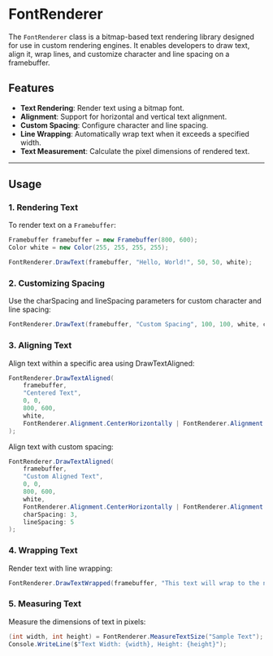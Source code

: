 # FontRenderer

The `FontRenderer` class is a bitmap-based text rendering library designed for use in custom rendering engines. It enables developers to draw text, align it, wrap lines, and customize character and line spacing on a framebuffer.

## Features

- **Text Rendering**: Render text using a bitmap font.
- **Alignment**: Support for horizontal and vertical text alignment.
- **Custom Spacing**: Configure character and line spacing.
- **Line Wrapping**: Automatically wrap text when it exceeds a specified width.
- **Text Measurement**: Calculate the pixel dimensions of rendered text.

---

## Usage

### 1. Rendering Text

To render text on a `Framebuffer`:

```csharp
Framebuffer framebuffer = new Framebuffer(800, 600);
Color white = new Color(255, 255, 255, 255);

FontRenderer.DrawText(framebuffer, "Hello, World!", 50, 50, white);
```

### 2. Customizing Spacing

Use the charSpacing and lineSpacing parameters for custom character and line spacing:

```csharp
FontRenderer.DrawText(framebuffer, "Custom Spacing", 100, 100, white, charSpacing: 2, lineSpacing: 4);
```

### 3. Aligning Text

Align text within a specific area using DrawTextAligned:

```csharp
FontRenderer.DrawTextAligned(
    framebuffer,
    "Centered Text",
    0, 0,
    800, 600,
    white,
    FontRenderer.Alignment.CenterHorizontally | FontRenderer.Alignment.CenterVertically
);
```
Align text with custom spacing:
```csharp
FontRenderer.DrawTextAligned(
    framebuffer,
    "Custom Aligned Text",
    0, 0,
    800, 600,
    white,
    FontRenderer.Alignment.CenterHorizontally | FontRenderer.Alignment.CenterVertically,
    charSpacing: 3,
    lineSpacing: 5
);
```

### 4. Wrapping Text

Render text with line wrapping:

```csharp
FontRenderer.DrawTextWrapped(framebuffer, "This text will wrap to the next line if it exceeds the maximum width.", 50, 200, 300, white);
```

### 5. Measuring Text

Measure the dimensions of text in pixels:

```csharp
(int width, int height) = FontRenderer.MeasureTextSize("Sample Text");
Console.WriteLine($"Text Width: {width}, Height: {height}");
```